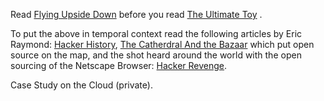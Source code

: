 Read [Flying Upside Down](132591028.pdf) before you read [The Ultimate Toy](132591074.pdf) .

To put the above in temporal context read the following articles by Eric Raymond: [Hacker History](hacker-history.pdf), [The Catherdral And the Bazaar](cathedral-bazaar.pdf) which put open source on the map, and the shot heard around the world with the open sourcing of the Netscape Browser: [Hacker Revenge](hacker-revenge.pdf).

Case Study on the Cloud (private).
